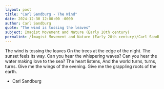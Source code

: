 ```yaml
---
layout: post
title: "Carl Sandburg - The Wind"
date: 2024-12-30 12:00:00 -0000
author: Carl Sandburg
quote: "The wind is tossing the leaves"
subject: Imagist Movement and Nature (Early 20th century)
permalink: /Imagist Movement and Nature (Early 20th century)/Carl Sandburg/Carl Sandburg - The Wind
---
```


The wind is tossing the leaves
 On the trees at the edge of the night.
 The sunset feels its way.
 Can you hear the whispering waves?
 Can you hear the water making love to the sea?
 The heart listens,
 And the world turns, turns, turns.
 Give me the wings of the evening.
 Give me the grappling roots of the earth.

- Carl Sandburg
